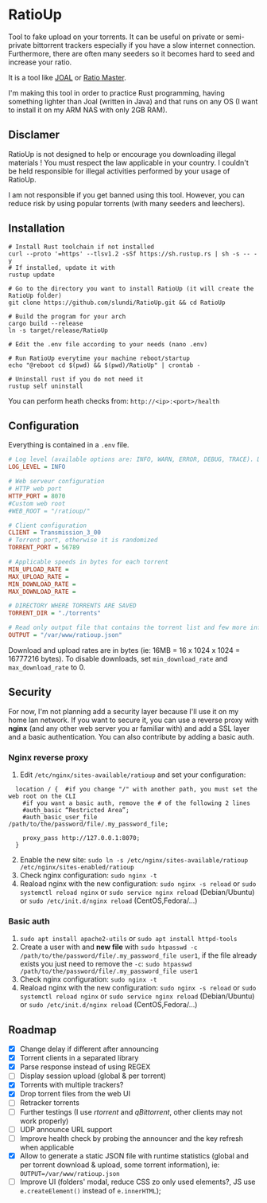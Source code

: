 # RatioUp

Tool to fake upload on your torrents. It can be useful on private or semi-private bittorrent trackers especially if you have a slow internet connection. Furthermore,
there are often many seeders so it becomes hard to seed and increase your ratio.

It is a tool like [JOAL](https://github.com/anthonyraymond/joal) or [Ratio Master](http://ratiomaster.net/).

I'm making this tool in order to practice Rust programming, having something lighter than Joal (written in Java) and that runs on any OS (I want to install it on my ARM NAS with only 2GB RAM).

## Disclamer

RatioUp is not designed to help or encourage you downloading illegal materials ! You must respect the law applicable in your country. I couldn't be held responsible for illegal activities performed by your usage of RatioUp.

I am not responsible if you get banned using this tool. However, you can reduce risk by using popular torrents (with many seeders and leechers).

## Installation

```shell
# Install Rust toolchain if not installed
curl --proto '=https' --tlsv1.2 -sSf https://sh.rustup.rs | sh -s -- -y
# If installed, update it with
rustup update

# Go to the directory you want to install RatioUp (it will create the RatioUp folder)
git clone https://github.com/slundi/RatioUp.git && cd RatioUp

# Build the program for your arch
cargo build --release
ln -s target/release/RatioUp

# Edit the .env file according to your needs (nano .env)

# Run RatioUp everytime your machine reboot/startup
echo "@reboot cd $(pwd) && $(pwd)/RatioUp" | crontab -

# Uninstall rust if you do not need it
rustup self uninstall
```

You can perform heath checks from: `http://<ip>:<port>/health`

## Configuration

Everything is contained in a `.env` file.

```ini
# Log level (available options are: INFO, WARN, ERROR, DEBUG, TRACE). Default is `INFO`.
LOG_LEVEL = INFO

# Web serveur configuration
# HTTP web port
HTTP_PORT = 8070
#Custom web root
#WEB_ROOT = "/ratioup/"

# Client configuration
CLIENT = Transmission_3_00
# Torrent port, otherwise it is randomized
TORRENT_PORT = 56789

# Applicable speeds in bytes for each torrent
MIN_UPLOAD_RATE = 
MAX_UPLOAD_RATE =
MIN_DOWNLOAD_RATE = 
MAX_DOWNLOAD_RATE = 

# DIRECTORY WHERE TORRENTS ARE SAVED
TORRENT_DIR = "./torrents"

# Read only output file that contains the torrent list and few more information in order to be used for an external program
OUTPUT = "/var/www/ratioup.json"
```

Download and upload rates are in bytes (ie: 16MB = 16 x 1024 x 1024 = 16777216 bytes).
To disable downloads, set `min_download_rate` and `max_download_rate` to 0.

## Security

For now, I'm not planning add a security layer because I'll use it on my home lan network. If you want to secure it, you can use a reverse proxy with **nginx** (and any other web server you ar familiar with) and add a SSL layer and a basic authentication. You can also contribute by adding a basic auth.

### Nginx reverse proxy

1. Edit `/etc/nginx/sites-available/ratioup` and set your configuration:

```nginx
  location / {  #if you change "/" with another path, you must set the web root on the CLI
    #if you want a basic auth, remove the # of the following 2 lines
    #auth_basic “Restricted Area”;
    #auth_basic_user_file /path/to/the/password/file/.my_password_file;

    proxy_pass http://127.0.0.1:8070;
  }
```

2. Enable the new site: `sudo ln -s /etc/nginx/sites-available/ratioup /etc/nginx/sites-enabled/ratioup`
3. Check nginx configuration: `sudo nginx -t`
4. Reaload nginx with the new configuration: `sudo nginx -s reload` or `sudo systemctl reload nginx` or `sudo service nginx reload` (Debian/Ubuntu) or `sudo /etc/init.d/nginx reload` (CentOS,Fedora/...)

### Basic auth

1. `sudo apt install apache2-utils` or `sudo apt install httpd-tools`
2. Create a user with and **new file** with `sudo htpasswd -c /path/to/the/password/file/.my_password_file user1`, if the file already exists you just need to remove the `-c`: `sudo htpasswd /path/to/the/password/file/.my_password_file user1`
3. Check nginx configuration: `sudo nginx -t`
4. Reaload nginx with the new configuration: `sudo nginx -s reload` or `sudo systemctl reload nginx` or `sudo service nginx reload` (Debian/Ubuntu) or `sudo /etc/init.d/nginx reload` (CentOS,Fedora/...)

## Roadmap

- [x] Change delay if different after announcing
- [x] Torrent clients in a separated library
- [x] Parse response instead of using REGEX
- [ ] Display session upload (global & per torrent)
- [x] Torrents with multiple trackers?
- [x] Drop torrent files from the web UI
- [ ] Retracker torrents
- [ ] Further testings (I use *rtorrent* and *qBittorrent*, other clients may not work properly)
- [ ] UDP announce URL support
- [ ] Improve health check by probing the announcer and the key refresh when applicable
- [x] Allow to generate a static JSON file with runtime statistics (global and per torrent download & upload, some torrent information), ie: `OUTPUT=/var/www/ratioup.json`
- [ ] Improve UI (folders' modal, reduce CSS zo only used elements?, JS use `e.createElement()` instead of `e.innerHTML`);
